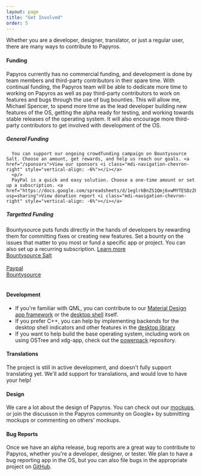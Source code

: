 ```yaml
---
layout: page
title: "Get Involved"
order: 5
---
```

Whether you are a developer, designer, translator, or just a regular user, there are many ways to contribute to Papyros.

#### Funding

Papyros currently has no commercial funding, and development is done by team members and third-party contributors in their spare time. With continual funding, the Papyros team will be able to dedicate more time to working on Papyros as well as pay third-party contributors to work on features and bugs through the use of bug bounties. This will allow me, Michael Spencer, to spend more time as the lead developer building new features of the OS, getting the alpha ready for testing, and working towards stable releases of the operating system. It will also encourage more third-party contributors to get involved with development of the OS.

<div class="row">
  <div class="col s12 m6 l6">
      <h5>General Funding</h5>

      You can support our ongoing crowdfunding campaign on Bountysource Salt. Choose an amount, get rewards, and help us reach our goals. <a href="/sponsors">View our sponsors <i class="mdi-navigation-chevron-right" style="vertical-align: -6%"></i></a>
      <p/>
      PayPal is a quick and easy solution. Choose a one-time amount or set up a subscription. <a href="https://docs.google.com/spreadsheets/d/1eglrkBnZS1Qmj6vwMYTESDzZF5DJxwQB8I7GqnOFnX0/edit?usp=sharing">View donation report <i class="mdi-navigation-chevron-right" style="vertical-align: -6%"></i></a>
  </div>
  <div class="col s12 m6 l6">
      <h5>Targetted Funding</h5>
      Bountysource puts funds directly in the hands of developers by rewarding them for committing fixes or creating new features. Set a bounty on the issues that matter to you most or fund a specific app or project. You can also set up a recurring subscription. <a href="https://github.com/bountysource/frontend/wiki/Frequently-Asked-Questions">Learn more <i class="mdi-navigation-chevron-right" style="vertical-align: -6%"></i></a>
  </div>
</div>

<div class="row">
  <div class="col s12 m6 l6">
      <a class="waves-effect waves-light btn green lighten-1" href="https://salt.bountysource.com/teams/papyros">
          Bountysource Salt
      </a>
      <br/><br/>
      <a class="waves-effect waves-light btn blue lighten-1" href="https://www.paypal.com/cgi-bin/webscr?cmd=_s-xclick&hosted_button_id=SZ4BPY35QFP76">
          Paypal
      </a>
  </div>

  <div class="col s12 m6 l6">
      <a class="waves-effect waves-light btn green lighten-1" href="https://www.bountysource.com/teams/papyros">
          Bountysource
      </a>
  </div>
</div>

<br/>

#### Development

 * If you're familiar with QML, you can contribute to our
   [Material Design app framework](https://github.com/papyros/qml-material) or the
   [desktop shell](https://github.com/papyros/papyros-shell) itself.
 * If you prefer C++, you can help by implementing backends for the desktop shell indicators and
   other features in the [desktop library](https://github.com/papyros/qml-desktop)
 * If you want to help build the base operating system, including work on using OSTree and xdg-app,
   check out the [powerpack](https://github.com/papyros/powerpack) repository.

#### Translations

The project is still in active development, and doesn't fully support translating yet. We'll add
support for translations, and would love to have your help!

#### Design

We care a lot about the design of Papyros. You can check out our [mockups](https://github.com/papyros/mockups),
or join the discusson in the Papyros community on Google+ by submitting mockups or commenting on
others' mockups.

#### Bug Reports

Once we have an alpha release, bug reports are a great way to contribute to Papyros, whether you're
a developer, designer, or tester. We plan to have a bug reporting app in the OS, but you can also
file bugs in the appropriate project on [GitHub](https://github.com/papyros).
